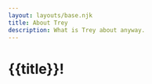 ```yaml
---
layout: layouts/base.njk
title: About Trey
description: What is Trey about anyway.
---
```


# {{title}}!
